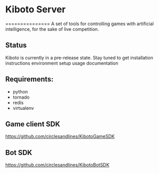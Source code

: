 # Kiboto Server
===============
A set of tools for controlling games with artificial intelligence, for the sake of live competition.

## Status
Kiboto is currently in a pre-release state.
Stay tuned to get
	installation instructions
	environment setup
	usage documentation


## Requirements:

- python
- tornado
- redis
- virtualenv

## Game client SDK

https://github.com/circlesandlines/KibotoGameSDK

## Bot SDK

https://github.com/circlesandlines/KibotoBotSDK
